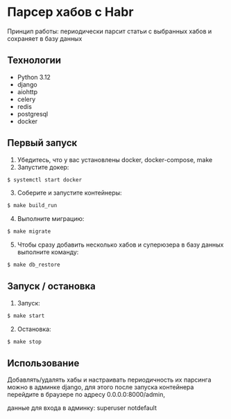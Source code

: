 # Парсер хабов с Habr
Принцип работы:
периодически парсит статьи с выбранных хабов и сохраняет в базу данных

## Технологии
- Python 3.12
- django
- aiohttp
- celery
- redis
- postgresql
- docker

## Первый запуск
1. Убедитесь, что у вас установлены docker, docker-compose, make
2. Запустите докер:
```sh
$ systemctl start docker
```
3. Соберите и запустите контейнеры:
```sh
$ make build_run
```
4. Выполните миграцию:
```sh
$ make migrate
```
5. Чтобы сразу добавить несколько хабов и суперюзера в базу данных выполните команду:
```sh
$ make db_restore
```

## Запуск / остановка
1. Запуск:
```sh
$ make start
```
2. Остановка:
```sh
$ make stop
```

## Использование
Добавлять/удалять хабы и настраивать периодичность их парсинга можно в админке django, для этого после запуска контейнера перейдите в браузере по адресу 0.0.0.0:8000/admin,

данные для входа в админку: superuser notdefault
